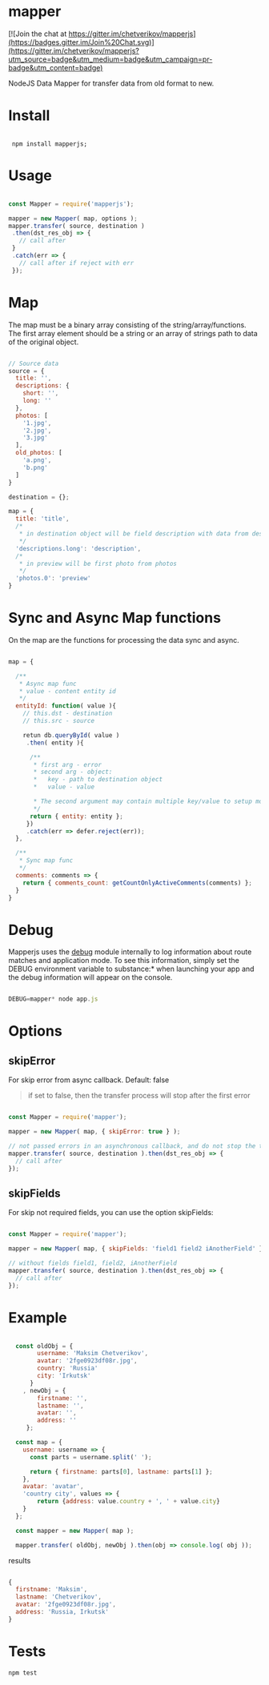 mapper
======

[![Join the chat at https://gitter.im/chetverikov/mapperjs](https://badges.gitter.im/Join%20Chat.svg)](https://gitter.im/chetverikov/mapperjs?utm_source=badge&utm_medium=badge&utm_campaign=pr-badge&utm_content=badge)

NodeJS Data Mapper for transfer data from old format to new.

# Install

```

 npm install mapperjs;

```

# Usage

```javascript

const Mapper = require('mapperjs');

mapper = new Mapper( map, options );
mapper.transfer( source, destination )
 .then(dst_res_obj => {
   // call after
 }
 .catch(err => {
   // call after if reject with err
 });

```

# Map

The map must be a binary array consisting of the string/array/functions. The first array element should be a string or an array of strings path to data of the original object.

```javascript

// Source data
source = {
  title: '',
  descriptions: {
    short: '',
    long: ''
  },
  photos: [
    '1.jpg',
    '2.jpg',
    '3.jpg'
  ],
  old_photos: [
    'a.png',
    'b.png'
  ]
}

destination = {};

map = {
  title: 'title',
  /*
   * in destination object will be field description with data from descriptions.long
   */
  'descriptions.long': 'description',
  /*
   * in preview will be first photo from photos
   */
  'photos.0': 'preview'
}

```

# Sync and Async Map functions

On the map are the functions for processing the data sync and async.

```javascript

map = {

  /**
   * Async map func
   * value - content entity id
   */
  entityId: function( value ){
    // this.dst - destination
    // this.src - source

    retun db.queryById( value )
     .then( entity ){

      /**
       * first arg - error
       * second arg - object:
       *   key - path to destination object
       *   value - value

       * The second argument may contain multiple key/value to setup more fields and values.
       */
      return { entity: entity };
     })
     .catch(err => defer.reject(err));
  },

  /**
   * Sync map func
   */
  comments: comments => {
    return { comments_count: getCountOnlyActiveComments(comments) };
  }
}

```

# Debug

Mapperjs uses the [debug](https://github.com/visionmedia/debug) module internally to log information about route matches and application mode. To see this information, simply set the DEBUG environment variable to substance:* when launching your app and the debug information will appear on the console.

```javascript

DEBUG=mapper* node app.js

```

# Options

## skipError

For skip error from async callback. Default: false

> if set to false, then the transfer process will stop after the first error

```javascript

const Mapper = require('mapper');

mapper = new Mapper( map, { skipError: true } );

// not passed errors in an asynchronous callback, and do not stop the transfer process
mapper.transfer( source, destination ).then(dst_res_obj => {
  // call after
});

```

## skipFields

For skip not required fields, you can use the option skipFields:

```javascript

const Mapper = require('mapper');

mapper = new Mapper( map, { skipFields: 'field1 field2 iAnotherField' } );

// without fields field1, field2, iAnotherField
mapper.transfer( source, destination ).then(dst_res_obj => {
  // call after
});

```


# Example

```javascript

  const oldObj = {
        username: 'Maksim Chetverikov',
        avatar: '2fge0923df08r.jpg',
        country: 'Russia'
        city: 'Irkutsk'
      }
    , newObj = {
        firstname: '',
        lastname: '',
        avatar: '',
        address: ''
     };

  const map = {
    username: username => {
      const parts = username.split(' ');

      return { firstname: parts[0], lastname: parts[1] };
    },
    avatar: 'avatar',
    'country city', values => {
        return {address: value.country + ', ' + value.city}
    }
  };

  const mapper = new Mapper( map );

  mapper.transfer( oldObj, newObj ).then(obj => console.log( obj ));

```

results

```javascript

{
  firstname: 'Maksim',
  lastname: 'Chetverikov',
  avatar: '2fge0923df08r.jpg',
  address: 'Russia, Irkutsk'
}

```

# Tests

` npm test `
